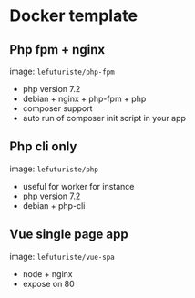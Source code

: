 # Docker template

## Php fpm + nginx

image: `lefuturiste/php-fpm`

- php version 7.2
- debian + nginx + php-fpm + php
- composer support
- auto run of composer init script in your app

## Php cli only

image: `lefuturiste/php`

- useful for worker for instance
- php version 7.2
- debian + php-cli

## Vue single page app

image: `lefuturiste/vue-spa`

- node + nginx
- expose on 80
